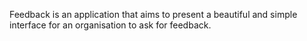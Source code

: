 Feedback is an application that aims to present a beautiful and simple interface for an organisation to ask for feedback.
